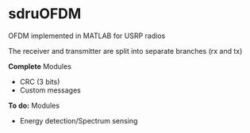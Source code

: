 sdruOFDM
========

OFDM implemented in MATLAB for USRP radios

The receiver and transmitter are split into separate branches (rx and tx)

__Complete__
Modules
 - CRC (3 bits)
 - Custom messages

__To do:__
Modules
 - Energy detection/Spectrum sensing
